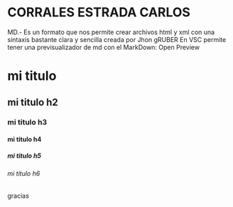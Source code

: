 <!--HEADINGS-->
# CORRALES ESTRADA CARLOS 
MD.- Es un formato que nos permite crear archivos html y xml 
con una sintaxis bastante clara y sencilla creada por Jhon gRUBER
En VSC permite tener una previsualizador de md con el MarkDown: Open Preview
# mi titulo
## mi titulo h2
### mi titulo h3
#### mi titulo h4
##### mi titulo h5
###### mi titulo h6
gracias